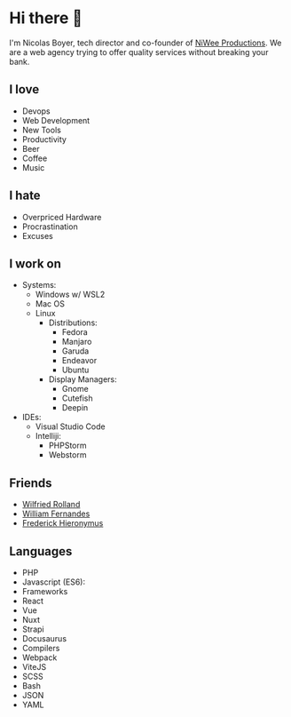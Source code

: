 # Hi there 👋

I'm Nicolas Boyer, tech director and co-founder of <a href="https://agence.niwee.fr" target="_blank">NiWee Productions</a>. We are a web agency trying to offer quality services without breaking your bank.

## I love
* Devops
* Web Development
* New Tools
* Productivity
* Beer
* Coffee
* Music


## I hate
* Overpriced Hardware
* Procrastination
* Excuses

## I work on
* Systems: 
  * Windows w/ WSL2
  * Mac OS
  * Linux
    * Distributions: 
      * Fedora
      * Manjaro
      * Garuda
      * Endeavor
      * Ubuntu
    * Display Managers: 
      * Gnome
      * Cutefish
      * Deepin
* IDEs:
  * Visual Studio Code
  * Intelliji: 
    * PHPStorm
    * Webstorm

## Friends
* <a href="https://github.com/Willdeveloppeur" target="_blank">Wilfried Rolland</a>
* <a href="https://github.com/willfrnds6" target="_blank">William Fernandes</a>
* <a href="https://github.com/fhierony" target="_blank">Frederick Hieronymus</a>

## Languages
* PHP
* Javascript (ES6):
 * Frameworks
  * React
  * Vue 
  * Nuxt
  * Strapi
  * Docusaurus
 * Compilers
  * Webpack
  * ViteJS
* SCSS
* Bash
* JSON
* YAML
